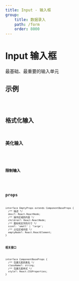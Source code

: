 ```yaml
---
title: Input - 输入框
group:
    title: 数据录入
    path: /form
    order: 8000
---
```


# Input 输入框

最基础、最重要的输入单元

## 示例
<code src="./demo.tsx" />

## 格式化输入

### 美化输入
<code src="./demo-format.tsx" />

### 限制输入
<code src="./demo-format-parser.tsx" />

## props
```tsx | pure
interface EmptyProps extends ComponentBaseProps {
  /** 描述 */
  desc?: React.ReactNode;
  /** 操作区域的内容 */
  children?: React.ReactNode;
  /** 图标和文字的尺寸 */
  size?: 'small' | 'large';
  /** 占位区域内容 */
  emptyNode?: React.ReactElement;
}
```

**相关接口**
```tsx | pure
interface ComponentBaseProps {
  /** 包裹元素的类名 */
  className?: string;
  /** 包裹元素样式 */
  style?: React.CSSProperties;
}
```










